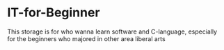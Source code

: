 # IT-for-Beginner
This storage is for who wanna learn software and C-language, especially for the beginners who majored in other area liberal arts
